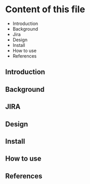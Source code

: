 Content of this file
====================

- Introduction
- Background
- Jira
- Design
- Install
- How to use
- References

## Introduction

## Background

## JIRA

## Design

## Install

## How to use

## References

